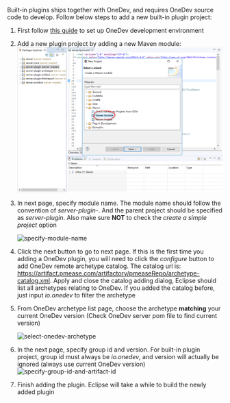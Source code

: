 Built-in plugins ships together with OneDev, and requires OneDev source code to develop. Follow below steps to add a new built-in plugin project:

1. First follow [this guide](Set-Up-Development-Environment) to set up OneDev development environment

2. Add a new plugin project by adding a new Maven module:  
   ![add-new-module](images/add-new-module.png)
   
   
   
3. In next page, specify module name. The module name should follow the convention of _server-plugin-<plugin name>_. And the parent project should be specified as _server-plugin_. Also make sure **NOT** to check the _create a simple project_ option

    ![specify-module-name](/specify-module-name.png)

    

4. Click the next button to go to next page. If this is the first time you adding a OneDev plugin, you will need to click the _configure_ button to add OneDev remote archetype catalog. The catalog url is: 
   https://artifact.pmease.com/artifactory/pmeaseRepo/archetype-catalog.xml. Apply and close the catalog adding dialog, Eclipse should list all archetypes relating to OneDev. If you added the catalog before, just input _io.onedev_ to filter the archetype

5. From OneDev archetype list page, choose the archetype **matching** your current OneDev version (Check OneDev server pom file to find current version)

   ![select-onedev-archetype](/select-onedev-archetype.png)

   

6. In the next page, specify group id and version. For built-in plugin project, group id must always be _io.onedev_, and version will actually be ignored (always use current OneDev version) ![specify-group-id-and-artifact-id](/specify-group-id-and-artifact-id.png)

    

7. Finish adding the plugin. Eclipse will take a while to build the newly added plugin